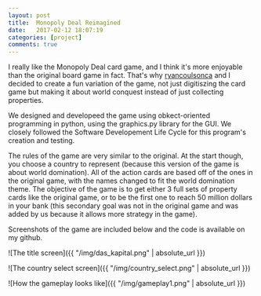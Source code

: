 ```yaml
---
layout: post
title:  Monopoly Deal Reimagined
date:   2017-02-12 18:07:19
categories: [project]
comments: true
---
```


I really like the Monopoly Deal card game, and I think it's more enjoyable than the original board game in fact. That's why [ryancoulsonca](https://github.com/ryancoulsonca) and I decided to create a fun variation of the game, not just digitiszing the card game but making it about world conquest instead of just collecting properties.

We designed and developeed the game using obkect-oriented programming in python, using the graphics.py library for the GUI. We closely followed the Software Developement Life Cycle for this program's creation and testing.

The rules of the game are very similar to the original. At the start though, you choose a country to represent (because this version of the game is about world domination). All of the action cards are based off of the ones in the original game, with the names changed to fit the world domination theme. The objective of the game is to get either 3 full sets of property cards like the original game, or to be the first one to reach 50 million dollars in your bank (this secondary goal was not in the original game and was added by us because it allows more strategy in the game).

Screenshots of the game are included below and the code is available on my github.

![The title screen]({{ "/img/das_kapital.png" | absolute_url }})

![The country select screen]({{ "/img/country_select.png" | absolute_url }})

![How the gameplay looks like]({{ "/img/gameplay1.png" | absolute_url }})
